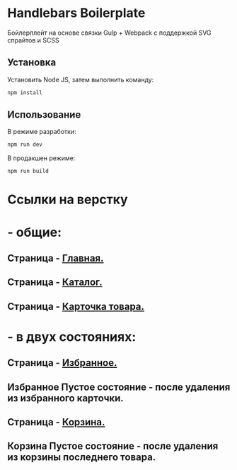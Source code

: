 # Handlebars Boilerplate

Бойлерплейт на основе связки Gulp + Webpack с поддержкой SVG спрайтов и SCSS

## Установка

Установить Node JS, затем выполнить команду:

```bash
npm install
```

## Использование

В режиме разработки:

```bash
npm run dev
```
В продакшен режиме:

```bash
npm run build
```

# Ссылки на верстку

# - общие:
## Страница - [Главная.](https://eduardoalparov.github.io/tire-store/)
## Страница - [Каталог.](https://eduardoalparov.github.io/tire-store/catalog.html)
## Страница - [Карточка товара.](https://eduardoalparov.github.io/tire-store/product.html)

# - в двух состояниях:
## Страница - [Избранное.](https://eduardoalparov.github.io/tire-store/favorites.html)
## Избранное Пустое состояние - после удаления из избранного карточки.
## Страница - [Корзина.](https://eduardoalparov.github.io/tire-store/cart.html)
## Корзина Пустое состояние - после удаления из корзины последнего товара.
